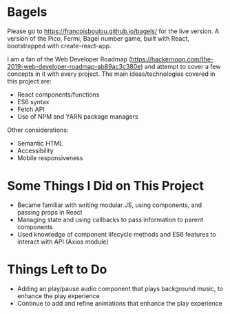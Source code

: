 # Bagels

Please go to https://francoisboulou.github.io/bagels/ for the live version. A version of the Pico, Fermi, Bagel number game, built with React, bootstrapped with create-react-app.

I am a fan of the Web Developer Roadmap (https://hackernoon.com/the-2019-web-developer-roadmap-ab89ac3c380e) and attempt to cover a few concepts in it with every project. The main ideas/technologies covered in this project are:

* React components/functions
* ES6 syntax
* Fetch API
* Use of NPM and YARN package managers

Other considerations: 

 * Semantic HTML
 * Accessibility
 * Mobile responsiveness
 
# Some Things I Did on This Project

* Became familiar with writing modular JS, using components, and passing props in React 
* Managing state and using callbacks to pass information to parent components
* Used knowledge of component lifecycle methods and ES6 features to interact with API (Axios module)


# Things Left to Do

* Adding an play/pause audio component that plays background music, to enhance the play experience
* Continue to add and refine animations that enhance the play experience 
